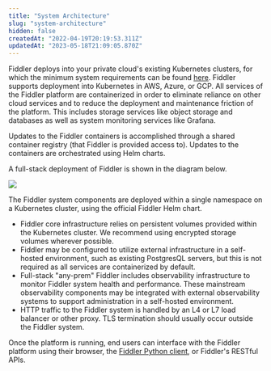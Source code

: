 ```yaml
---
title: "System Architecture"
slug: "system-architecture"
hidden: false
createdAt: "2022-04-19T20:19:53.311Z"
updatedAt: "2023-05-18T21:09:05.870Z"
---
```

Fiddler deploys into your private cloud's existing Kubernetes clusters, for which the minimum system requirements can be found [here](doc:technical-requirements).  Fiddler supports deployment into Kubernetes in AWS, Azure, or GCP.  All services of the Fiddler platform are containerized in order to eliminate reliance on other cloud services and to reduce the deployment and maintenance friction of the platform.  This includes storage services like object storage and databases as well as system monitoring services like Grafana.  

Updates to the Fiddler containers is accomplished through a shared container registry (that Fiddler is provided access to).  Updates to the containers are orchestrated using Helm charts.

A full-stack deployment of Fiddler is shown in the diagram below. 

![](https://files.readme.io/7cbfe31-reference_architecture.png)

The Fiddler system components are deployed within a single namespace on a Kubernetes cluster, using the official Fiddler Helm chart.

- Fiddler core infrastructure relies on persistent volumes provided within the Kubernetes cluster. We recommend using encrypted storage volumes wherever possible.
- Fiddler may be configured to utilize external infrastructure in a self-hosted environment, such as existing PostgresQL servers, but this is not required as all services are containerized by default.
- Full-stack "any-prem" Fiddler includes observability infrastructure to monitor Fiddler system health and performance. These mainstream observability components may be integrated with external observability systems to support administration in a self-hosted environment.
- HTTP traffic to the Fiddler system is handled by an L4 or L7 load balancer or other proxy. TLS termination should usually occur outside the Fiddler system.

Once the platform is running, end users can interface with the Fiddler platform using their browser, the [Fiddler Python client](ref:about-the-fiddler-client), or Fiddler's RESTful APIs.